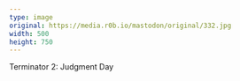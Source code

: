 ```yaml
---
type: image
original: https://media.r0b.io/mastodon/original/332.jpg
width: 500
height: 750
---
```


Terminator 2: Judgment Day
